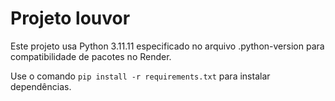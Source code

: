 # Projeto louvor

Este projeto usa Python 3.11.11 especificado no arquivo .python-version para compatibilidade de pacotes no Render.

Use o comando `pip install -r requirements.txt` para instalar dependências.
